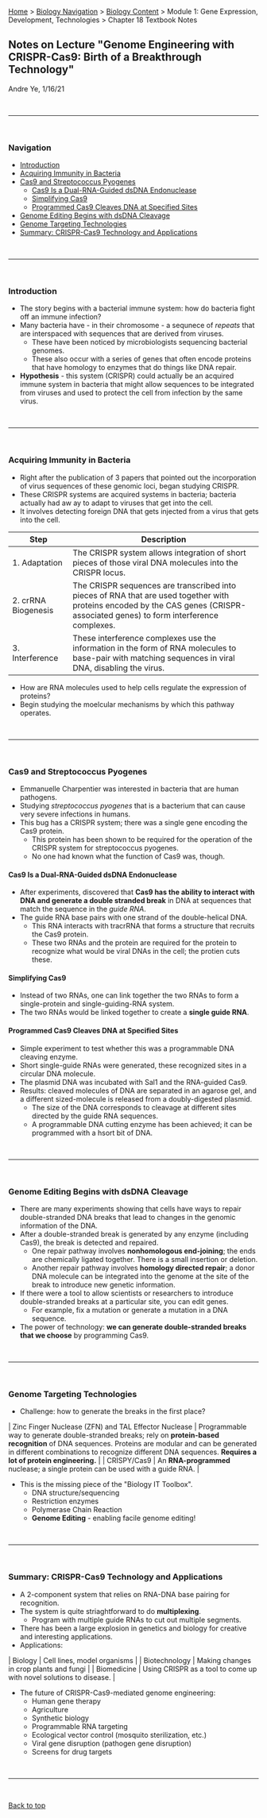 [Home](https://andre-ye.github.io) > [Biology Navigation](https://andre-ye.github.io/biology/biology_navigation) > [Biology Content](https://andre-ye.github.io/biology/biology_navigation#biology-content) > Module 1: Gene Expression, Development, Technologies > Chapter 18 Textbook Notes

## Notes on Lecture "Genome Engineering with CRISPR-Cas9: Birth of a Breakthrough Technology"
Andre Ye, 1/16/21

<br>

---

<br>

### Navigation
- [Introduction](#introduction)
- [Acquiring Immunity in Bacteria](#acquiring-immunity-in-bacteria)
- [Cas9 and Streptococcus Pyogenes](#cas9-and-streptococcus-pyogenes)
  * [Cas9 Is a Dual-RNA-Guided dsDNA Endonuclease](#cas9-is-a-dual-rna-guided-dsdna-endonuclease)
  * [Simplifying Cas9](#simplifying-cas9)
  * [Programmed Cas9 Cleaves DNA at Specified Sites](#programmed-cas9-cleaves-dna-at-specified-sites)
- [Genome Editing Begins with dsDNA Cleavage](#genome-editing-begins-with-dsdna-cleavage)
- [Genome Targeting Technologies](#genome-targeting-technologies)
- [Summary: CRISPR-Cas9 Technology and Applications](#summary-crispr-cas9-technology-and-applications)

<br>

---

<br>

### Introduction
- The story begins with a bacterial immune system: how do bacteria fight off an immune infection?
- Many bacteria have - in their chromosome - a sequnece of *repeats* that are interspaced with sequences that are derived from viruses.
  - These have been noticed by microbiologists sequencing bacterial genomes.
  - These also occur with a series of genes that often encode proteins that have homology to enzymes that do things like DNA repair.
- **Hypothesis** - this system (CRISPR) could actually be an acquired immune system in bacteria that might allow sequences to be integrated from viruses and used to protect the cell from infection by the same virus.

<br>

---

<br>

### Acquiring Immunity in Bacteria
- Right after the publication of 3 papers that pointed out the incorporation of virus sequences of these genomic loci, began studying CRISPR.
- These CRISPR systems are acquired systems in bacteria; bacteria actually had aw ay to adapt to viruses that get into the cell.
- It involves detecting foreign DNA that gets injected from a virus that gets into the cell.

| **Step** | **Description** |
| --- | --- |
| 1. Adaptation | The CRISPR system allows integration of short pieces of those viral DNA molecules into the CRISPR locus. |
| 2. crRNA Biogenesis | The CRISPR sequences are transcribed into pieces of RNA that are used together with proteins encoded by the CAS genes (CRISPR-associated genes) to form interference complexes. |
| 3. Interference | These interference complexes use the information in the form of RNA molecules to base-pair with matching sequences in viral DNA, disabling the virus. |

- How are RNA molecules used to help cells regulate the expression of proteins?
- Begin studying the moelcular mechanisms by which this pathway operates.

<br>

---

<br>

### Cas9 and Streptococcus Pyogenes
- Emmanuelle Charpentier was interested in bacteria that are human pathogens.
- Studying *streptococcus pyogenes* that is a bacterium that can cause very severe infections in humans.
- This bug has a CRISPR system; there was a single gene encoding the Cas9 protein.
  - This protein has been shown to be required for the operation of the CRISPR system for streptococcus pyogenes.
  - No one had known what the function of Cas9 was, though.

#### Cas9 Is a Dual-RNA-Guided dsDNA Endonuclease
- After experiments, discovered that **Cas9 has the ability to interact with DNA and generate a double stranded break** in DNA at sequences that match the sequence in the *guide RNA*.
- The guide RNA base pairs with one strand of the double-helical DNA.
  - This RNA interacts with tracrRNA that forms a structure that recruits the Cas9 protein.
  - These two RNAs and the protein are required for the protein to recognize what would be viral DNAs in the cell; the protien cuts these.

#### Simplifying Cas9
- Instead of two RNAs, one can link together the two RNAs to form a single-protein and single-guiding-RNA system.
- The two RNAs would be linked together to create a **single guide RNA**.

#### Programmed Cas9 Cleaves DNA at Specified Sites
- Simple experiment to test whether this was a programmable DNA cleaving enzyme.
- Short single-guide RNAs were generated, these recognized sites in a circular DNA molecule.
- The plasmid DNA was incubated with Sal1 and the RNA-guided Cas9.
- Results: cleaved molecules of DNA are separated in an agarose gel, and a different sized-molecule is released from a doubly-digested plasmid.
  - The size of the DNA corresponds to cleavage at different sites directed by the guide RNA sequences.
  - A programmable DNA cutting enzyme has been achieved; it can be programmed with a hsort bit of DNA.

<br>

---

<br>

### Genome Editing Begins with dsDNA Cleavage
- There are many experiments showing that cells have ways to repair double-stranded DNA breaks that lead to changes in the genomic information of the DNA.
- After a double-stranded break is generated by any enzyme (including Cas9), the break is detected and repaired.
  - One repair pathway involves **nonhomologous end-joining**; the ends are chemically ligated together. There is a small insertion or deletion.
  - Another repair pathway involves **homology directed repair**; a donor DNA molecule can be integrated into the genome at the site of the break to introduce new genetic information.
- If there were a tool to allow scientists or researchers to introduce double-stranded breaks at a particular site, you can edit genes.
  - For example, fix a mutation or generate a mutation in a DNA sequence.
- The power of technology: **we can generate double-stranded breaks that we choose** by programming Cas9.

<br>

---

<br>

### Genome Targeting Technologies
- Challenge: how to generate the breaks in the first place?

| Zinc Finger Nuclease (ZFN) and TAL Effector Nuclease | Programmable way to generate double-stranded breaks; rely on **protein-based recognition** of DNA sequences. Proteins are modular and can be generated in different combinations to recognize different DNA sequences. **Requires a lot of protein engineering.** |
| CRISPY/Cas9 | An **RNA-programmed** nuclease; a single protein can be used with a guide RNA. |

- This is the missing piece of the "Biology IT Toolbox".
  - DNA structure/sequencing
  - Restriction enzymes
  - Polymerase Chain Reaction
  - **Genome Editing** - enabling facile genome editing!

<br>

---

<br>

### Summary: CRISPR-Cas9 Technology and Applications
- A 2-component system that relies on RNA-DNA base pairing for recognition.
- The system is quite striaghtforward to do **multiplexing**.
  - Program with multiple guide RNAs to cut out multiple segments.
- There has been a large explosion in genetics and biology for creative and interesting applications.
- Applications:

| Biology | Cell lines, model organisms |
| Biotechnology | Making changes in crop plants and fungi |
| Biomedicine | Using CRISPR as a tool to come up with novel solutions to disease. |

- The future of CRISPR-Cas9-mediated genome engineering:
  - Human gene therapy
  - Agriculture
  - Synthetic biology
  - Programmable RNA targeting
  - Ecological vector control (mosquito sterilization, etc.)
  - Viral gene disruption (pathogen gene disruption)
  - Screens for drug targets

<br>

---

<br>

[Back to top](#)
